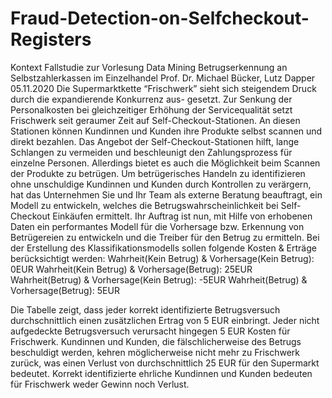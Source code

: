 # Fraud-Detection-on-Selfcheckout-Registers

Kontext
Fallstudie zur Vorlesung Data Mining Betrugserkennung an Selbstzahlerkassen im Einzelhandel
Prof. Dr. Michael Bücker, Lutz Dapper 05.11.2020
Die Supermarktkette “Frischwerk” sieht sich steigendem Druck durch die expandierende Konkurrenz aus- gesetzt. Zur Senkung der Personalkosten bei gleichzeitiger Erhöhung der Servicequalität setzt Frischwerk seit geraumer Zeit auf Self-Checkout-Stationen. An diesen Stationen können Kundinnen und Kunden ihre Produkte selbst scannen und direkt bezahlen. Das Angebot der Self-Checkout-Stationen hilft, lange Schlangen zu vermeiden und beschleunigt den Zahlungsprozess für einzelne Personen. Allerdings bietet es auch die Möglichkeit beim Scannen der Produkte zu betrügen.
Um betrügerisches Handeln zu identifizieren ohne unschuldige Kundinnen und Kunden durch Kontrollen zu verärgern, hat das Unternehmen Sie und Ihr Team als externe Beratung beauftragt, ein Modell zu entwickeln, welches die Betrugswahrscheinlichkeit bei Self-Checkout Einkäufen ermittelt. Ihr Auftrag ist nun, mit Hilfe von erhobenen Daten ein performantes Modell für die Vorhersage bzw. Erkennung von Betrügereien zu entwickeln und die Treiber für den Betrug zu ermitteln.
Bei der Erstellung des Klassifikationsmodells sollen folgende Kosten & Erträge berücksichtigt werden:
Wahrheit(Kein Betrug) & Vorhersage(Kein Betrug): 0EUR 
Wahrheit(Kein Betrug) & Vorhersage(Betrug): 25EUR 
Wahrheit(Betrug) & Vorhersage(Kein Betrug): -5EUR 
Wahrheit(Betrug) & Vorhersage(Betrug): 5EUR 


Die Tabelle zeigt, dass jeder korrekt identifizierte Betrugsversuch durchschnittlich einen zusätzlichen Ertrag von 5 EUR einbringt. Jeder nicht aufgedeckte Betrugsversuch verursacht hingegen 5 EUR Kosten für Frischwerk. Kundinnen und Kunden, die fälschlicherweise des Betrugs beschuldigt werden, kehren möglicherweise nicht mehr zu Frischwerk zurück, was einen Verlust von durchschnittlich 25 EUR für den Supermarkt bedeutet. Korrekt identifizierte ehrliche Kundinnen und Kunden bedeuten für Frischwerk weder Gewinn noch Verlust.
